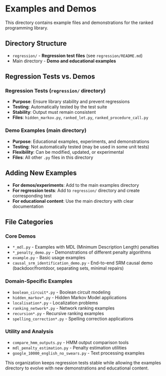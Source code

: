 # Examples and Demos

This directory contains example files and demonstrations for the ranked programming library.

## Directory Structure

- `regression/` - **Regression test files** (see `regression/README.md`)
- Main directory - **Demo and educational examples**

## Regression Tests vs. Demos

### Regression Tests (`regression/` directory)
- **Purpose**: Ensure library stability and prevent regressions
- **Testing**: Automatically tested by the test suite
- **Stability**: Output must remain consistent
- **Files**: `hidden_markov.py`, `ranked_let.py`, `ranked_procedure_call.py`

### Demo Examples (main directory)
- **Purpose**: Educational examples, experiments, and demonstrations
- **Testing**: Not automatically tested (may be used in some unit tests)
- **Flexibility**: Can be modified, updated, or experimental
- **Files**: All other `.py` files in this directory

## Adding New Examples

- **For demos/experiments**: Add to the main examples directory
- **For regression tests**: Add to `regression/` directory and create corresponding test
- **For educational content**: Use the main directory with clear documentation

## File Categories

### Core Demos
- `*_mdl.py` - Examples with MDL (Minimum Description Length) penalties
- `*_penalty_demo.py` - Demonstrations of different penalty algorithms
- `example.py` - Basic usage examples
- `causal_srm_identification_demo.py` - End-to-end SRM causal demo (backdoor/frontdoor, separating sets, minimal repairs)

### Domain-Specific Examples
- `boolean_circuit*.py` - Boolean circuit modeling
- `hidden_markov*.py` - Hidden Markov Model applications
- `localisation*.py` - Localization problems
- `ranking_network*.py` - Network ranking examples
- `recursion*.py` - Recursive ranking examples
- `spelling_correction*.py` - Spelling correction applications

### Utility and Analysis
- `compare_hmm_outputs.py` - HMM output comparison tools
- `mdl_penalty_estimation.py` - Penalty estimation utilities
- `google_10000_english_no_swears.py` - Text processing examples

This organization keeps regression tests stable while allowing the examples directory to evolve with new demonstrations and educational content.
